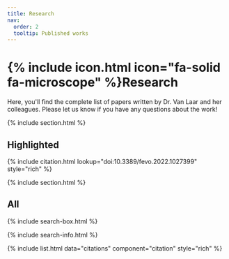 ```yaml
---
title: Research
nav:
  order: 2
  tooltip: Published works
---
```


# {% include icon.html icon="fa-solid fa-microscope" %}Research

Here, you'll find the complete list of papers written by Dr. Van Laar and her colleagues. Please let us know if you have any questions about the work!

{% include section.html %}

## Highlighted

{% include citation.html lookup="doi:10.3389/fevo.2022.1027399" style="rich" %}

{% include section.html %}

## All

{% include search-box.html %}

{% include search-info.html %}

{% include list.html data="citations" component="citation" style="rich" %}
